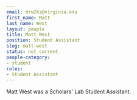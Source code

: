 ```yaml
---
email: mrw2ks@virginia.edu
first_name: Matt
last_name: West
layout: people
title: Matt West
position: Student Assistant
slug: matt-west
status: not_current
people-category:
- student
roles:
- Student Assistant
---
```

Matt West was a Scholars' Lab Student Assistant.

